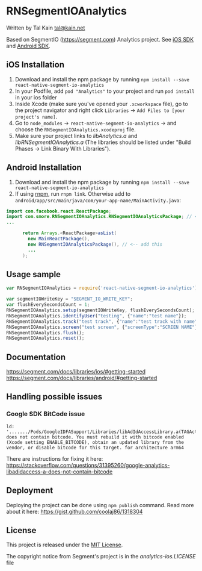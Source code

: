 # RNSegmentIOAnalytics

Written by Tal Kain <tal@kain.net>

Based on SegmentIO (https://segment.com) Analytics project. See [iOS SDK](https://github.com/segmentio/analytics-ios) and [Android SDK](https://github.com/segmentio/analytics-android).


## iOS Installation
1. Download and install the npm package by running `npm install --save react-native-segment-io-analytics`
2. In your Podfile, add `pod "Analytics"` to your project and run `pod install` in your ios folder
3. Inside Xcode (make sure you've opened your `.xcworkspace` file), go to the project navigator and right click `Libraries` -> `Add Files to [your project's name]`.
4. Go to `node_modules` -> `react-native-segment-io-analytics` -> and choose the `RNSegmentIOAnalytics.xcodeproj` file.
5. Make sure your project links to *libAnalytics.a* and *libRNSegmentIOAnalytics.a* (The libraries should be listed under "Build Phases -> Link Binary With Libraries").

## Android Installation
1. Download and install the npm package by running `npm install --save react-native-segment-io-analytics`
2. If using [rnpm](https://github.com/rnpm/rnpm), run `rnpm link`. Otherwise add to `android/app/src/main/java/com/your-app-name/MainActivity.java`:

```java
import com.facebook.react.ReactPackage;
import com.smore.RNSegmentIOAnalytics.RNSegmentIOAnalyticsPackage; // <-- add this
...

      return Arrays.<ReactPackage>asList( 
        new MainReactPackage(),
        new RNSegmentIOAnalyticsPackage(), // <-- add this
        ...
      );
```

## Usage sample
```javascript
var RNSegmentIOAnalytics = require('react-native-segment-io-analytics');

var segmentIOWriteKey = "SEGMENT_IO_WRITE_KEY";
var flushEverySecondsCount = 1;
RNSegmentIOAnalytics.setup(segmentIOWriteKey, flushEverySecondsCount);
RNSegmentIOAnalytics.identifyUser("testing", {"name":"test name"});
RNSegmentIOAnalytics.track("test track", {"name":"test track with name"});
RNSegmentIOAnalytics.screen("test screen", {"screenType":"SCREEN NAME"});
RNSegmentIOAnalytics.flush();
RNSegmentIOAnalytics.reset();
```

## Documentation
https://segment.com/docs/libraries/ios/#getting-started
https://segment.com/docs/libraries/android/#getting-started

## Handling possible issues
### Google SDK BitCode issue
```
ld: '......./Pods/GoogleIDFASupport/Libraries/libAdIdAccessLibrary.a(TAGActualAdIdAccess.o)' does not contain bitcode. You must rebuild it with bitcode enabled (Xcode setting ENABLE_BITCODE), obtain an updated library from the vendor, or disable bitcode for this target. for architecture arm64
```
There are instructions for fixing it here: https://stackoverflow.com/questions/31395260/google-analytics-libadidaccess-a-does-not-contain-bitcode

## Deployment
Deploying the project can be done using ```npm publish``` command. 
Read more about it here: https://gist.github.com/coolaj86/1318304

## License

This project is released under the [MIT License](http://www.opensource.org/licenses/MIT).

The copyright notice from Segment's project is in the *analytics-ios.LICENSE* file


